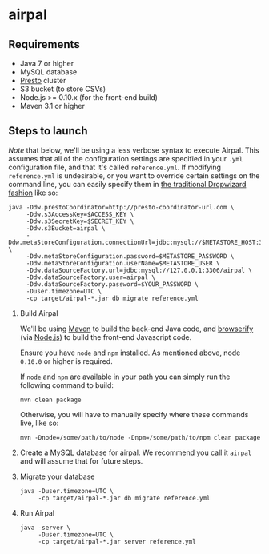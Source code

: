 # airpal

## Requirements

* Java 7 or higher
* MySQL database
* [Presto](http://prestodb.io) cluster
* S3 bucket (to store CSVs)
* Node.js >= 0.10.x (for the front-end build)
* Maven 3.1 or higher


## Steps to launch

*Note* that below, we'll be using a less verbose syntax to execute Airpal. This assumes
that all of the configuration settings are specified in your `.yml` configuration file,
and that it's called `reference.yml`.
If modifying `reference.yml` is undesirable, or you want to override certain settings on the command line,
you can easily specify them in [the traditional Dropwizard fashion](https://dropwizard.github.io/dropwizard/manual/core.html#configuration) like so:

```
java -Ddw.prestoCoordinator=http://presto-coordinator-url.com \
     -Ddw.s3AccessKey=$ACCESS_KEY \
     -Ddw.s3SecretKey=$SECRET_KEY \
     -Ddw.s3Bucket=airpal \
     -Ddw.metaStoreConfiguration.connectionUrl=jdbc:mysql://$METASTORE_HOST:3306/metastore \
     -Ddw.metaStoreConfiguration.password=$METASTORE_PASSWORD \
     -Ddw.metaStoreConfiguration.userName=$METASTORE_USER \
     -Ddw.dataSourceFactory.url=jdbc:mysql://127.0.0.1:3306/airpal \
     -Ddw.dataSourceFactory.user=airpal \
     -Ddw.dataSourceFactory.password=$YOUR_PASSWORD \
     -Duser.timezone=UTC \
     -cp target/airpal-*.jar db migrate reference.yml
```

1. Build Airpal

    We'll be using [Maven](http://maven.apache.org/) to build the back-end Java code,
    and [browserify](http://browserify.org/) (via [Node.js](http://nodejs.org/)) to build
    the front-end Javascript code.
    
    Ensure you have `node` and `npm` installed. As mentioned above, node `0.10.0` or higher is
    required.

    If `node` and `npm` are available in your path you can simply run the following command to build:

    ```
    mvn clean package
    ```

    Otherwise, you will have to manually specify where these commands live, like so:

    ```
    mvn -Dnode=/some/path/to/node -Dnpm=/some/path/to/npm clean package
    ```
2. Create a MySQL database for airpal. We recommend you call it `airpal` and will assume that for future steps.

3. Migrate your database

    ```
    java -Duser.timezone=UTC \
         -cp target/airpal-*.jar db migrate reference.yml
    ```

4. Run Airpal

    ```
    java -server \
         -Duser.timezone=UTC \
         -cp target/airpal-*.jar server reference.yml
    ```
